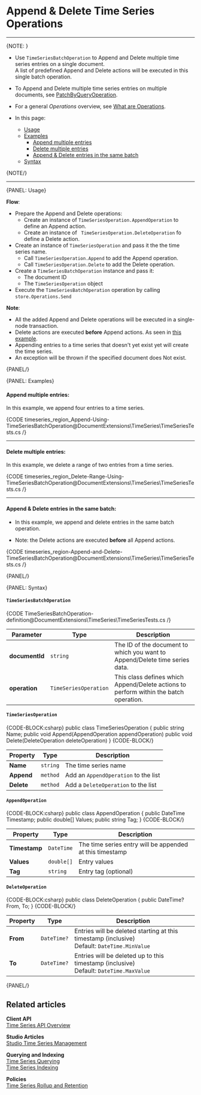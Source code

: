 ﻿# Append & Delete Time Series Operations
---

{NOTE: }

* Use `TimeSeriesBatchOperation` to Append and Delete multiple time series entries on a single document.  
  A list of predefined Append and Delete actions will be executed in this single batch operation.

* To Append and Delete multiple time series entries on multiple documents, see [PatchByQueryOperation](../../../../document-extensions/timeseries/client-api/operations/patch#patchbyqueryoperation).

* For a general _Operations_ overview, see [What are Operations](../../../../client-api/operations/what-are-operations).

* In this page:  
   * [Usage](../../../../document-extensions/timeseries/client-api/operations/append-and-delete#usage)
   * [Examples](../../../../document-extensions/timeseries/client-api/operations/append-and-delete#examples)
       * [Append multiple entries](../../../../document-extensions/timeseries/client-api/operations/append-and-delete#append-multiple-entries)
       * [Delete multiple entries](../../../../document-extensions/timeseries/client-api/operations/append-and-delete#delete-multiple-entries)
       * [Append & Delete entries in the same batch](../../../../document-extensions/timeseries/client-api/operations/append-and-delete#append--delete-entries-in-the-same-batch)
   * [Syntax](../../../../document-extensions/timeseries/client-api/operations/append-and-delete#syntax)

{NOTE/}

---

{PANEL: Usage}

**Flow**:

* Prepare the Append and Delete operations:
    * Create an instance of `TimeSeriesOperation.AppendOperation` to define an Append action.
    * Create an instance of ` TimeSeriesOperation.DeleteOperation` fo define a Delete action.
* Create an instance of `TimeSeriesOperation` and pass it the the time series name.
    * Call `TimeSeriesOperation.Append` to add the Append operation.
    * Call `TimeSeriesOperation.Delete` to add the Delete operation.
* Create a `TimeSeriesBatchOperation` instance and pass it:  
   * The document ID
   * The `TimeSeriesOperation` object
* Execute the `TimeSeriesBatchOperation` operation by calling `store.Operations.Send`

**Note**:

* All the added Append and Delete operations will be executed in a single-node transaction.
* Delete actions are executed **before** Append actions. As seen in [this example](../../../../document-extensions/timeseries/client-api/operations/append-and-delete#append--delete-entries-in-the-same-batch).
* Appending entries to a time series that doesn't yet exist yet will create the time series.
* An exception will be thrown if the specified document does Not exist.

{PANEL/}

{PANEL: Examples}

#### Append multiple entries:

In this example, we append four entries to a time series.

{CODE timeseries_region_Append-Using-TimeSeriesBatchOperation@DocumentExtensions\TimeSeries\TimeSeriesTests.cs /}

---

#### Delete multiple entries:

In this example, we delete a range of two entries from a time series.  

{CODE timeseries_region_Delete-Range-Using-TimeSeriesBatchOperation@DocumentExtensions\TimeSeries\TimeSeriesTests.cs /}

---

#### Append & Delete entries in the same batch:

* In this example, we append and delete entries in the same batch operation.

* Note: the Delete actions are executed **before** all Append actions.

{CODE timeseries_region-Append-and-Delete-TimeSeriesBatchOperation@DocumentExtensions\TimeSeries\TimeSeriesTests.cs /}

{PANEL/}

{PANEL: Syntax}

#### `TimeSeriesBatchOperation`

{CODE TimeSeriesBatchOperation-definition@DocumentExtensions\TimeSeries\TimeSeriesTests.cs /}  

| Parameter      | Type                  | Description                                                                           |
|----------------|-----------------------|---------------------------------------------------------------------------------------|
| **documentId** | `string`              | The ID of the document to which you want to Append/Delete time series data.           |
| **operation**  | `TimeSeriesOperation` | This class defines which Append/Delete actions to perform within the batch operation. |

#### `TimeSeriesOperation`  

{CODE-BLOCK:csharp}
public class TimeSeriesOperation
{
      public string Name;
      public void Append(AppendOperation appendOperation)
      public void Delete(DeleteOperation deleteOperation)
}
{CODE-BLOCK/}

| Property   | Type     | Description                          |
|------------|----------|--------------------------------------|
| **Name**   | `string` | The time series name                 |
| **Append** | `method` | Add an `AppendOperation` to the list |
| **Delete** | `method` | Add a `DeleteOperation` to the list  |

#### `AppendOperation`
    
{CODE-BLOCK:csharp}
public class AppendOperation
{
      public DateTime Timestamp;
      public double[] Values;
      public string Tag;
}
{CODE-BLOCK/}

| Property      | Type       | Description                                              |
|---------------|------------|----------------------------------------------------------|
| **Timestamp** | `DateTime` | The time series entry will be appended at this timestamp |
| **Values**    | `double[]` | Entry values                                             |
| **Tag**       | `string`   | Entry tag (optional)                                     |

#### `DeleteOperation`
 
{CODE-BLOCK:csharp}
public class DeleteOperation
{
     public DateTime? From, To;
}
{CODE-BLOCK/}

| Property   | Type        | Description                                                                                    |
|------------|-------------|------------------------------------------------------------------------------------------------|
| **From**   | `DateTime?` | Entries will be deleted starting at this timestamp (inclusive)<br>Default: `DateTime.MinValue` |
| **To**     | `DateTime?` | Entries will be deleted up to this timestamp (inclusive)<br>Default: `DateTime.MaxValue`       |

{PANEL/}

## Related articles

**Client API**  
[Time Series API Overview](../../../../document-extensions/timeseries/client-api/overview)  

**Studio Articles**  
[Studio Time Series Management](../../../../studio/database/document-extensions/time-series)  

**Querying and Indexing**  
[Time Series Querying](../../../../document-extensions/timeseries/querying/overview-and-syntax)  
[Time Series Indexing](../../../../document-extensions/timeseries/indexing)  

**Policies**  
[Time Series Rollup and Retention](../../../../document-extensions/timeseries/rollup-and-retention)  
